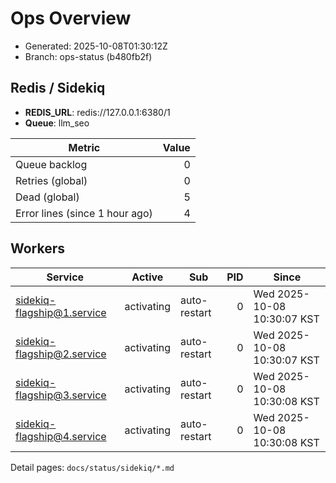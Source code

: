 # Ops Overview

- Generated: 2025-10-08T01:30:12Z
- Branch: ops-status (b480fb2f)

## Redis / Sidekiq
- **REDIS_URL**: redis://127.0.0.1:6380/1
- **Queue**: llm_seo

| Metric | Value |
|---|---:|
| Queue backlog | 0 |
| Retries (global) | 0 |
| Dead (global) | 5 |
| Error lines (since 1 hour ago) | 4 |

## Workers
| Service | Active | Sub | PID | Since |
|---|---|---|---:|---|
| sidekiq-flagship@1.service | activating | auto-restart | 0 | Wed 2025-10-08 10:30:07 KST |
| sidekiq-flagship@2.service | activating | auto-restart | 0 | Wed 2025-10-08 10:30:07 KST |
| sidekiq-flagship@3.service | activating | auto-restart | 0 | Wed 2025-10-08 10:30:08 KST |
| sidekiq-flagship@4.service | activating | auto-restart | 0 | Wed 2025-10-08 10:30:08 KST |

Detail pages: `docs/status/sidekiq/*.md`
